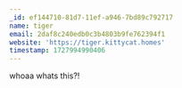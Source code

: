 ```yaml
---
_id: ef144710-81d7-11ef-a946-7bd89c792717
name: tiger
email: 2daf8c240edb0c3b4803b9fe762394f1
website: 'https://tiger.kittycat.homes'
timestamp: 1727994990406
---
```

whoaa whats this?!